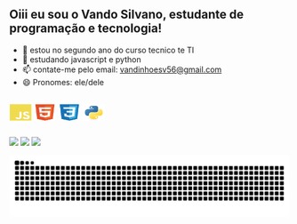 ## Oiii eu sou o Vando Silvano, estudante de programação e tecnologia!


- 🔭 estou no segundo ano do curso tecnico te TI
- 🌱 estudando javascript e python
- 📫 contate-me pelo email: vandinhoesv56@gmail.com
- 😄 Pronomes: ele/dele

<div style="display: inline_block"><br>
  <img align="center" alt="Rafa-Js" height="30" width="40" src="https://raw.githubusercontent.com/devicons/devicon/master/icons/javascript/javascript-plain.svg">
  
 
  <img align="center" alt="Rafa-HTML" height="30" width="40" src="https://raw.githubusercontent.com/devicons/devicon/master/icons/html5/html5-original.svg">
  <img align="center" alt="Rafa-CSS" height="30" width="40" src="https://raw.githubusercontent.com/devicons/devicon/master/icons/css3/css3-original.svg">
  <img align="center" alt="Rafa-Python" height="30" width="40" src="https://raw.githubusercontent.com/devicons/devicon/master/icons/python/python-original.svg">
  
</div>
  
  ##
 
<div> 
 
  <a href="https://www.instagram.com/eoo__vn_?igsh=Z2xnbXRjNTh4N29o" target="_blank"><img src="https://img.shields.io/badge/-Instagram-%23E4405F?style=for-the-badge&logo=instagram&logoColor=white" target="_blank"></a>
  <a href = "mailto:vandinhoesv56@gmail.com"><img src="https://img.shields.io/badge/-Gmail-%23333?style=for-the-badge&logo=gmail&logoColor=white" target="_blank"></a>
  <a href="https://www.linkedin.com/in/vando-silvano-794a9536a/" target="_blank"><img src="https://img.shields.io/badge/-LinkedIn-%230077B5?style=for-the-badge&logo=linkedin&logoColor=white" target="_blank"></a> 

</div>


 <picture>
  <source media="(prefers-color-scheme: dark)" srcset="https://raw.githubusercontent.com/Vnzada22/Vnzada22/output/github-contribution-grid-snake-dark.svg">
  <source media="(prefers-color-scheme: light)" srcset="https://raw.githubusercontent.com/Vnzada22/Vnzada22/output/github-contribution-grid-snake.svg">
  <img alt="github contribution grid snake animation" src="https://raw.githubusercontent.com/Vnzada22/Vnzada22/output/github-contribution-grid-snake.svg">
</picture>

